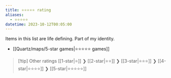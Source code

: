 ```yaml
---
title: ⭐️⭐️⭐️⭐️⭐️ rating
aliases:
  - ⭐️⭐️⭐️⭐️⭐️
datetime: 2023-10-12T00:05:00
---
```

Items in this list are life defining. Part of my identity. 

- [[Quartz/maps/5-star games|⭐️⭐️⭐️⭐️⭐️ games]]

> [!tip] Other ratings
> [[1-star|⭐️]] ❯ [[2-star|⭐️⭐️]] ❯ [[3-star|⭐️⭐️⭐️]] ❯ [[4-star|⭐️⭐️⭐️⭐️]] ❯ [[5-star|⭐️⭐️⭐️⭐️⭐️]]
